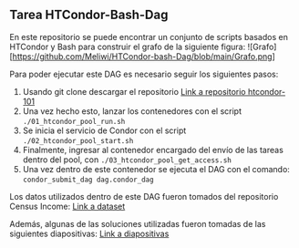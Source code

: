 ## Tarea HTCondor-Bash-Dag
En este repositorio se puede encontrar un conjunto de scripts basados en HTCondor y Bash para
construir el grafo de la siguiente figura: 
![Grafo][https://github.com/Meliwi/HTCondor-bash-Dag/blob/main/Grafo.png]

Para poder ejecutar este DAG es necesario seguir los siguientes pasos: 
1. Usando git clone descargar el repositorio [Link a repositorio htcondor-101](https://gitlab.com/john.sanabria/htcondor-101)
2. Una vez hecho esto, lanzar los contenedores con el script `./01_htcondor_pool_run.sh`
3. Se inicia el servicio de Condor con el script `./02_htcondor_pool_start.sh`
4. Finalmente, ingresar al contenedor encargado del envío de las tareas dentro del pool, con `./03_htcondor_pool_get_access.sh`
5. Una vez dentro de este contenedor se ejecuta el DAG con el comando: `condor_submit_dag dag.condor_dag`

Los datos utilizados dentro de este DAG fueron tomados del repositorio Census Income: [Link a dataset](http://archive.ics.uci.edu/ml/machine-learning-databases/adult/adult.data)

Además, algunas de las soluciones utilizadas fueron tomadas de las siguientes diapositivas: [Link a diapositivas](https://docs.google.com/presentation/d/1l0WVWwXJE4K2kDnH-3q1e819doAnW8sneF40s7k78yo/edit#slide=id.g3f1a335f39_0_371)
